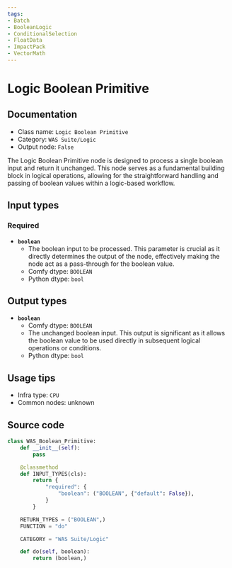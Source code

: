 ```yaml
---
tags:
- Batch
- BooleanLogic
- ConditionalSelection
- FloatData
- ImpactPack
- VectorMath
---
```


# Logic Boolean Primitive
## Documentation
- Class name: `Logic Boolean Primitive`
- Category: `WAS Suite/Logic`
- Output node: `False`

The Logic Boolean Primitive node is designed to process a single boolean input and return it unchanged. This node serves as a fundamental building block in logical operations, allowing for the straightforward handling and passing of boolean values within a logic-based workflow.
## Input types
### Required
- **`boolean`**
    - The boolean input to be processed. This parameter is crucial as it directly determines the output of the node, effectively making the node act as a pass-through for the boolean value.
    - Comfy dtype: `BOOLEAN`
    - Python dtype: `bool`
## Output types
- **`boolean`**
    - Comfy dtype: `BOOLEAN`
    - The unchanged boolean input. This output is significant as it allows the boolean value to be used directly in subsequent logical operations or conditions.
    - Python dtype: `bool`
## Usage tips
- Infra type: `CPU`
- Common nodes: unknown


## Source code
```python
class WAS_Boolean_Primitive:
    def __init__(self):
        pass

    @classmethod
    def INPUT_TYPES(cls):
        return {
            "required": {
                "boolean": ("BOOLEAN", {"default": False}),
            }
        }

    RETURN_TYPES = ("BOOLEAN",)
    FUNCTION = "do"

    CATEGORY = "WAS Suite/Logic"

    def do(self, boolean):
        return (boolean,)

```
